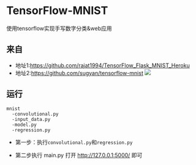 # TensorFlow-MNIST
使用tensorflow实现手写数字分类&web应用
## 来自
- 地址1:https://github.com/rajat1994/TensorFlow_Flask_MNIST_Heroku
- 地址2:https://github.com/sugyan/tensorflow-mnist
![](https://upload-images.jianshu.io/upload_images/1531909-7b802aa818d8c47e.png?imageMogr2/auto-orient/strip%7CimageView2/2/w/1240)
## 运行
```
mnist
  -convolutional.py	
  -input_data.py	
  -model.py	
  -regression.py
```
- 第一步：执行`convolutional.py`和`regression.py`

- 第二步执行 main.py
打开 http://127.0.0.1:5000/  即可
